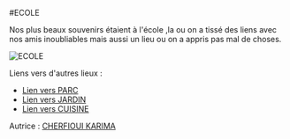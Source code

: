 #ECOLE

Nos plus beaux souvenirs étaient à l'école ,la ou on a tissé des liens avec  nos amis inoubliables mais aussi un lieu ou on a appris pas mal de choses. 

![ECOLE](https://th.bing.com/th/id/R.fc0078caa84ec4198ee76a357443cdbf?rik=GoSGlODL%2bITtsA&riu=http%3a%2f%2flaforetleroi.files.wordpress.com%2f2008%2f08%2fecoles-de-boissy-le-sec-1.jpg&ehk=uHzDImI36NkrsYyJ76QAXqAqxXWH66Av5kekEqOjl7o%3d&risl=&pid=ImgRaw&r=0)

Liens vers d'autres lieux :

- [Lien vers PARC ](PARC.md)
- [Lien vers JARDIN](JARDIN.md)
- [Lien vers CUISINE](CUISINE.md)

Autrice : [CHERFIOUI KARIMA](https://github.com/karima2699)
